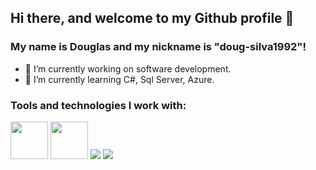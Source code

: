 ## Hi there, and welcome to my Github profile 👋
### My name is Douglas and my nickname is "doug-silva1992"!

- 🔭 I’m currently working on software development.
- 🌱 I’m currently learning C#, Sql Server, Azure.

### Tools and technologies I work with:
<img src="https://cdn.jsdelivr.net/gh/devicons/devicon/icons/php/php-plain.svg" width="60" height="60"/> <img src="https://cdn.jsdelivr.net/gh/devicons/devicon/icons/html5/html5-plain-wordmark.svg" width="60" height="60"/> <img src="https://cdn.jsdelivr.net/gh/devicons/devicon/icons/css3/css3-original.svg" /> <img src="https://cdn.jsdelivr.net/gh/devicons/devicon/icons/javascript/javascript-plain.svg" />



